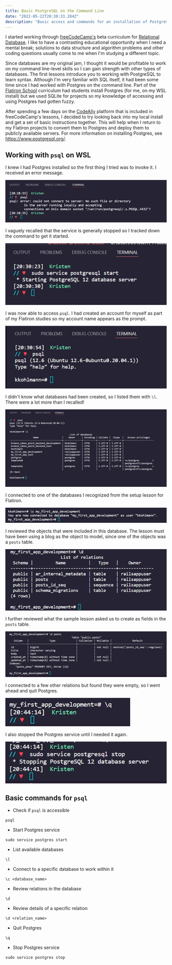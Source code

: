 ```yaml
---
title: Basic PostgreSQL on the Command Line
date: "2022-05-22T20:30:33.284Z"
description: "Basic access and commands for an installation of PostgreSQL on Windows Subsystem for Linux"
---
```


I started working through [freeCodeCamp's](https://www.freecodecamp.org/) beta curriculum for [Relational Database](https://www.freecodecamp.org/learn/relational-database/). I like to have a contrasting educational opportunity when I need a mental break; solutions to data structure and algorithm problems and other coding questions usually come to me when I'm studying a different topic.

Since databases are my original jam, I thought it would be profitable to work on my command line-level skills so I can gain strength with other types of databases. The first lessons introduce you to working with PostgreSQL to learn syntax. Although I'm very familiar with SQL itself, it had been some time since I had worked with Postgres on the command line. Part of the [Flatiron School](https://flatironschool.com/) curriculum had students install Postgres (for me, on my WSL install) but we used SQLite for projects so my knowledge of accessing and using Postgres had gotten fuzzy.

After spending a few days on the [CodeAlly](https://codeally.io/) platform that is included in freeCodeCamp's lessons, I decided to try looking back into my local install and get a set of basic instructions together. This will help when I return to my Flatiron projects to convert them to Postgres and deploy them to publicly available servers. For more information on installing Postgres, see <https://www.postgresql.org/>.

## Working with `psql` on WSL

I knew I had Postgres installed so the first thing I tried was to invoke it. I received an error message.

![Check psl](./psql-01-check.jpg)

I vaguely recalled that the service is generally stopped so I tracked down the command to get it started.

![Start postgres service](./psql-02-start.jpg)

I was now able to access `psql`. I had created an account for myself as part of my Flatiron studies so my account name appears as the prompt.

![Open postgres](./psql-03-open.jpg)

I didn't know what databases had been created, so I listed them with `\l`. There were a lot more than I recalled!

![List databases](./psql-04-list.jpg)

I connected to one of the databases I recognized from the setup lesson for Flatiron.

![Connect to database](./psql-05-connect.jpg)

I reviewed the objects that were included in this database. The lesson must have been using a blog as the object to model, since one of the objects was a `posts` table.

![Review relations](./psql-06-relations.jpg)

I further reviewed what the sample lesson asked us to create as fields in the `posts` table.

![Review fields](./psql-07-table.jpg)

I connected to a few other relations but found they were empty, so I went ahead and quit Postgres.

![Quit Postgres](./psql-08-quit.jpg)

I also stopped the Postgres service until I needed it again.

![Stop Postgres service](./psql-09-stop.jpg)

## Basic commands for `psql`

- Check if `psql` is accessible

```wsl
psql
```

- Start Postgres service

```wsl
sudo service postgres start
```

- List available databases

```wsl
\l
```

- Connect to a specific database to work within it

```wsl
\c <database_name>
```

- Review relations in the database

```wsl
\d
```

- Review details of a specific relation

```wsl
\d <relation_name>
```

- Quit Postgres

```wsl
\q
```

- Stop Postgres service

```wsl
sudo service postgres stop
```
